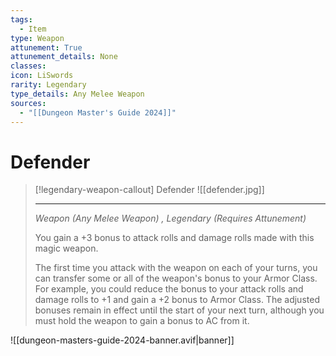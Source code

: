 ```yaml
---
tags:
  - Item
type: Weapon
attunement: True
attunement_details: None
classes:
icon: LiSwords
rarity: Legendary
type_details: Any Melee Weapon
sources: 
  - "[[Dungeon Master's Guide 2024]]"
---
```

# Defender
>[!legendary-weapon-callout] Defender
>![[defender.jpg]]
>
>- - -
>_Weapon (Any Melee Weapon) , Legendary (Requires Attunement)_
>
>You gain a +3 bonus to attack rolls and damage rolls made with this magic weapon.
>
>The first time you attack with the weapon on each of your turns, you can transfer some or all of the weapon's bonus to your Armor Class. For example, you could reduce the bonus to your attack rolls and damage rolls to +1 and gain a +2 bonus to Armor Class. The adjusted bonuses remain in effect until the start of your next turn, although you must hold the weapon to gain a bonus to AC from it.

![[dungeon-masters-guide-2024-banner.avif|banner]]